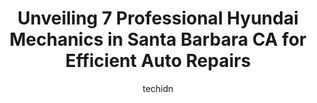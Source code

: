 ---
layout: ampstory
image: https://images.unsplash.com/photo-1629935643068-f5b616b00655?ixlib=rb-4.0.3&ixid=MnwxMjA3fDB8MHxwaG90by1wYWdlfHx8fGVufDB8fHx8&auto=format&fit=crop&w=640&h=853&q=80
author: techidn
featured: false
description: When it comes to finding reliable automotive experts in Santa Barbara CA, USA, look no further than the 7 best Hyundai Mechanic in the area. With their exceptional skills and dedication to p
title: Unveiling 7 Professional Hyundai Mechanics in Santa Barbara CA for Efficient Auto Repairs
cover:
   title: Unveiling 7 Professional Hyundai Mechanics in Santa Barbara CA for Efficient Auto Repairs
   subtitle: Rickpate
   background: https://images.unsplash.com/photo-1629935643068-f5b616b00655?ixlib=rb-4.0.3&ixid=MnwxMjA3fDB8MHxwaG90by1wYWdlfHx8fGVufDB8fHx8&auto=format&fit=crop&w=640&h=853&q=80

pages: 
 - layout: thirds
   top: <h1>#1 Ayers Automotive Repairs</h1>
   bottom: "<p>Ayers took great care of me. Had them replace all the brake lines on my rusty Toyota Land Cruiser- Im sure not a very common job out here in California. The job def</p>"
   background: https://www.knot35.com/toplist/wp-content/uploads/2023/06/best-hyundai-mechanic-1-in-santa-barbara-ca-1685838192.jpeg
   backgroundblur: true
 - layout: thirds
   top: <h1>#2 Kennedys Automotive</h1>
   bottom: "<p>205 S Salinas St, Santa Barbara, CA 93103, United States</p>"
   background: https://www.knot35.com/toplist/wp-content/uploads/2023/06/best-hyundai-mechanic-2-in-santa-barbara-ca-1685838193.jpeg
   cta:
      link: https://www.knot35.com/toplist/unveiling-7-professional-hyundai-mechanics-in-santa-barbara-ca-for-efficient-auto-repairs/
      text: Unveiling 7 Professional Hyundai Mechanics in Santa Barbara CA for Efficient Auto Repairs
 - layout: thirds
   top: <h1>#3 Kiwis Auto Repair</h1>
   bottom: "<p>111 E Gutierrez St, Santa Barbara, CA 93101, United States</p>"
   background: https://www.knot35.com/toplist/wp-content/uploads/2023/06/best-hyundai-mechanic-3-in-santa-barbara-ca-1685838193.jpeg
   cta:
      link: https://www.knot35.com/toplist/unveiling-7-professional-hyundai-mechanics-in-santa-barbara-ca-for-efficient-auto-repairs/
      text: Unveiling 7 Professional Hyundai Mechanics in Santa Barbara CA for Efficient Auto Repairs
 - layout: thirds
   top: <h1>#4 Top Shop Automotive</h1>
   bottom: "<p>177 S Patterson Ave, Santa Barbara, CA 93111, United States</p>"
   background: https://images.unsplash.com/photo-1533735380053-eb8d0759b24a?ixlib=rb-4.0.3&ixid=MnwxMjA3fDB8MHxwaG90by1wYWdlfHx8fGVufDB8fHx8&auto=format&fit=crop&w=640&h=853&q=80
   cta:
      link: https://www.knot35.com/toplist/unveiling-7-professional-hyundai-mechanics-in-santa-barbara-ca-for-efficient-auto-repairs/
      text: Unveiling 7 Professional Hyundai Mechanics in Santa Barbara CA for Efficient Auto Repairs
 - layout: thirds
   top: <h1>#5 Orens Automotive</h1>
   bottom: "<p>227 Gray Ave, Santa Barbara, CA 93101, United States</p>"
   background: https://images.unsplash.com/photo-1591393223703-56fe1347ac62?ixlib=rb-4.0.3&ixid=MnwxMjA3fDB8MHxwaG90by1wYWdlfHx8fGVufDB8fHx8&auto=format&fit=crop&w=640&h=853&q=80
   cta:
      link: https://www.knot35.com/toplist/unveiling-7-professional-hyundai-mechanics-in-santa-barbara-ca-for-efficient-auto-repairs/
      text: Unveiling 7 Professional Hyundai Mechanics in Santa Barbara CA for Efficient Auto Repairs
 - layout: thirds
   top: <h1>#6 Haiks German Autohaus Mercedes-Benz, BMW, Porsche, Audi, Volkswagen, Mini, Santa Barbara</h1>
   bottom: "<p>310 E Cota St, Santa Barbara, CA 93101, United States</p>"
   background: https://images.unsplash.com/photo-1533998839656-76f5e4b2bccb?ixlib=rb-4.0.3&ixid=MnwxMjA3fDB8MHxwaG90by1wYWdlfHx8fGVufDB8fHx8&auto=format&fit=crop&w=640&h=853&q=80
   cta:
      link: https://www.knot35.com/toplist/unveiling-7-professional-hyundai-mechanics-in-santa-barbara-ca-for-efficient-auto-repairs/
      text: Unveiling 7 Professional Hyundai Mechanics in Santa Barbara CA for Efficient Auto Repairs
 - layout: thirds
   top: <h1>#7 Santa Barbara Autowerks, Inc.</h1>
   bottom: "<p>515 Fig Ave, Santa Barbara, CA 93101, United States</p>"
   background: https://images.unsplash.com/photo-1632260260864-caf7fde5ec36?ixlib=rb-4.0.3&ixid=MnwxMjA3fDB8MHxwaG90by1wYWdlfHx8fGVufDB8fHx8&auto=format&fit=crop&w=640&h=853&q=80
   cta:
      link: https://www.knot35.com/toplist/unveiling-7-professional-hyundai-mechanics-in-santa-barbara-ca-for-efficient-auto-repairs/
      text: Unveiling 7 Professional Hyundai Mechanics in Santa Barbara CA for Efficient Auto Repairs
 - layout: thirds
   middle: Continue reading...
   background: https://plus.unsplash.com/premium_photo-1664640458616-3c74f8cb4589?ixlib=rb-4.0.3&ixid=MnwxMjA3fDB8MHxwaG90by1wYWdlfHx8fGVufDB8fHx8&auto=format&fit=crop&w=640&h=853&q=80
   cta:
      link: https://www.knot35.com/toplist/unveiling-7-professional-hyundai-mechanics-in-santa-barbara-ca-for-efficient-auto-repairs/
      text: Unveiling 7 Professional Hyundai Mechanics in Santa Barbara CA for Efficient Auto Repairs
      
---
